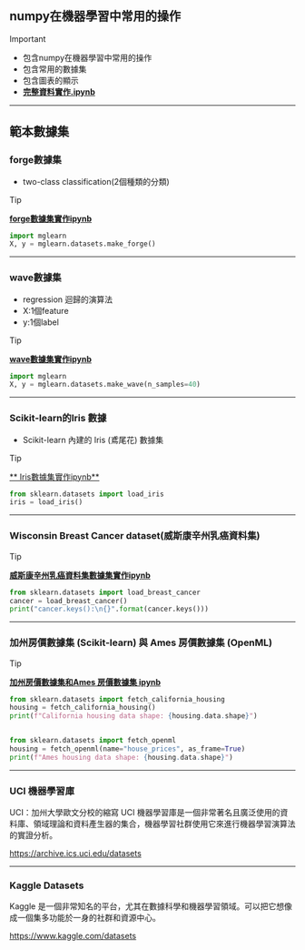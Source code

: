 ## numpy在機器學習中常用的操作
> [!IMPORTANT]
> - 包含numpy在機器學習中常用的操作
> - 包含常用的數據集
> - 包含圖表的顯示  
> - [**完整資料實作.ipynb**](./README.ipynb)

---

## 範本數據集
### forge數據集

- two-class classification(2個種類的分類)

> [!TIP]
> [**forge數據集實作ipynb**](./forge數據集.ipynb)

```python
import mglearn
X, y = mglearn.datasets.make_forge()

```

---
### wave數據集
- regression 迴歸的演算法
- X:1個feature
- y:1個label

> [!TIP]
> [**wave數據集實作ipynb**](./wave數據集.ipynb)

```python
import mglearn
X, y = mglearn.datasets.make_wave(n_samples=40)
```

---

### Scikit-learn的Iris 數據
- Scikit-learn 內建的 Iris (鳶尾花) 數據集

> [!TIP]
> [** Iris數據集實作ipynb**](./Iris數據集進行數據選擇與切片.ipynb)

```python
from sklearn.datasets import load_iris
iris = load_iris()
```

---
### Wisconsin Breast Cancer dataset(威斯康辛州乳癌資料集)

> [!TIP]
> [**威斯康辛州乳癌資料集數據集實作ipynb**](./威斯康辛州乳癌數據集_load_breast_cancer.ipynb)

```python
from sklearn.datasets import load_breast_cancer
cancer = load_breast_cancer()
print("cancer.keys():\n{}".format(cancer.keys()))
```

---
### 加州房價數據集 (Scikit-learn) 與 Ames 房價數據集 (OpenML)

> [!TIP]
> [**加州房價數據集和Ames 房價數據集 ipynb**](./加州房價數據集_fetch_california_housing.ipynb)


```python
from sklearn.datasets import fetch_california_housing
housing = fetch_california_housing()
print(f"California housing data shape: {housing.data.shape}")


from sklearn.datasets import fetch_openml
housing = fetch_openml(name="house_prices", as_frame=True)
print(f"Ames housing data shape: {housing.data.shape}")
```

---
### UCI 機器學習庫
UCI：加州大學歐文分校的縮寫
UCI 機器學習庫是一個非常著名且廣泛使用的資料庫、領域理論和資料產生器的集合，機器學習社群使用它來進行機器學習演算法的實證分析。

https://archive.ics.uci.edu/datasets

---

### Kaggle Datasets
Kaggle 是一個非常知名的平台，尤其在數據科學和機器學習領域。可以把它想像成一個集多功能於一身的社群和資源中心。

https://www.kaggle.com/datasets

